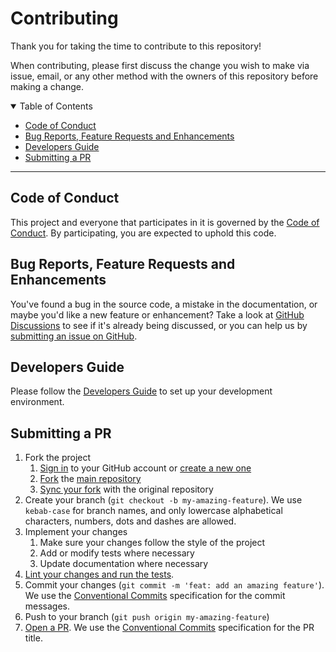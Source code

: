 # Contributing

Thank you for taking the time to contribute to this repository!

When contributing, please first discuss the change you wish to make via issue,
email, or any other method with the owners of this repository before making a
change.

<details open="open">
<summary>Table of Contents</summary>

- [Code of Conduct](#code-of-conduct)
- [Bug Reports, Feature Requests and Enhancements](#bug-reports-feature-requests-and-enhancements)
- [Developers Guide](#developers-guide)
- [Submitting a PR](#submitting-a-pr)

</details>

---

## Code of Conduct

This project and everyone that participates in it is governed by the [Code of Conduct](CODE_OF_CONDUCT.md).
By participating, you are expected to uphold this code.

## Bug Reports, Feature Requests and Enhancements

You've found a bug in the source code, a mistake in the documentation, or maybe
you'd like a new feature or enhancement? Take a look at [GitHub Discussions](../../../discussions)
to see if it's already being discussed, or you can help us by [submitting an issue on GitHub](../../../issues).

## Developers Guide

Please follow the [Developers Guide](DEVELOPERS_GUIDE.md) to set up your
development environment.

## Submitting a PR

1. Fork the project
    1. [Sign in](https://github.com/login) to your GitHub account or [create a new one](https://github.com/join)
    2. [Fork](https://docs.github.com/en/get-started/quickstart/fork-a-repo)
        the [main repository](../../..)
    3. [Sync your fork](https://docs.github.com/en/get-started/quickstart/fork-a-repo#configuring-git-to-sync-your-fork-with-the-original-repository)
        with the original repository
2. Create your branch (`git checkout -b my-amazing-feature`). We use
    `kebab-case` for branch names, and only lowercase alphabetical
    characters, numbers, dots and dashes are allowed.
3. Implement your changes
    1. Make sure your changes follow the style of the project
    2. Add or modify tests where necessary
    3. Update documentation where necessary
4. [Lint your changes and run the tests](DEVELOPERS_GUIDE.md#useful-commands).
5. Commit your changes (`git commit -m 'feat: add an amazing feature'`). We use
    the [Conventional Commits](https://www.conventionalcommits.org)
    specification for the commit messages.
6. Push to your branch (`git push origin my-amazing-feature`)
7. [Open a PR](../../compare?expand=1). We use the [Conventional Commits](https://www.conventionalcommits.org)
    specification for the PR title.

